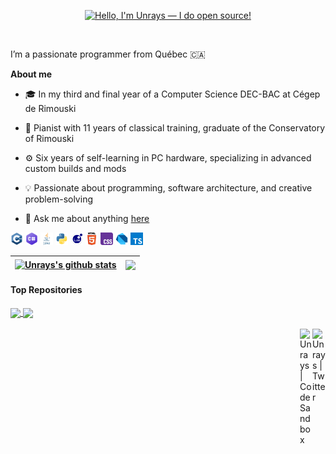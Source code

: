 <p align="center">
  <a href="https://github.com/unrays">
    <img width="80%" alt="Hello, I'm Unrays — I do open source!" 
         src="https://hips.hearstapps.com/hmg-prod/images/ginger-maine-coon-kitten-running-on-lawn-in-royalty-free-image-1719608142.jpg?crop=1xw:0.84415xh;0,0.185xh" />
  </a>
</p>

<br />

I’m a passionate programmer from Québec 🇨🇦

**About me**

- 🎓 In my third and final year of a Computer Science DEC-BAC at Cégep de Rimouski

- 🎹 Pianist with 11 years of classical training, graduate of the Conservatory of Rimouski

- ⚙️ Six years of self-learning in PC hardware, specializing in advanced custom builds and mods

- 💡 Passionate about programming, software architecture, and creative problem-solving

- 💬 Ask me about anything [here](https://github.com/unrays/unrays/issues)

<code><img height="20" alt="C++" src="https://raw.githubusercontent.com/github/explore/main/topics/cpp/cpp.png"></code>
<code><img height="20" alt="C#" src="https://raw.githubusercontent.com/github/explore/main/topics/csharp/csharp.png"></code>
<code><img height="20" alt="Java" src="https://raw.githubusercontent.com/github/explore/main/topics/java/java.png"></code>
<code><img height="20" alt="Python" src="https://raw.githubusercontent.com/github/explore/main/topics/python/python.png"></code>
<code><img height="20" alt="Lua" src="https://raw.githubusercontent.com/github/explore/main/topics/lua/lua.png"></code>
<code><img height="20" alt="HTML" src="https://raw.githubusercontent.com/github/explore/main/topics/html/html.png"></code>
<code><img height="20" alt="CSS" src="https://raw.githubusercontent.com/github/explore/main/topics/css/css.png"></code>
<code><img height="20" alt="Dart" src="https://raw.githubusercontent.com/github/explore/main/topics/dart/dart.png"></code>
<code><img height="20" alt="TypeScript" src="https://raw.githubusercontent.com/github/explore/main/topics/typescript/typescript.png"></code>

| <a href="https://github.com/unrays/github-readme-stats"><img align="center" src="https://github-readme-stats.vercel.app/api?username=unrays&show_icons=true&include_all_commits=true&theme=buefy&hide_border=true" alt="Unrays's github stats" /></a> | <a href="https://github.com/unrays/github-readme-stats"><img align="center" src="https://github-readme-stats.vercel.app/api/top-langs/?username=unrays&layout=compact&theme=buefy&hide_border=true" /></a> |
| ------------- | ------------- |
#### Top Repositories

<a href="https://github.com/unrays/CrystalEngine">
  <img align="center" src="https://github-readme-stats.vercel.app/api/pin/?username=unrays&repo=crystal&theme=buefy" />
</a>
<a href="https://github.com/unrays/Glint">
  <img align="center" src="https://github-readme-stats.vercel.app/api/pin/?username=unrays&repo=AnotherRepo&theme=buefy" />
</a>

<br />
<br />

<a href="https://twitter.com/unrays">
  <img align="right" alt="Unrays | Twitter" width="21px" src="https://raw.githubusercontent.com/simple-icons/simple-icons/develop/icons/twitter.svg" />
</a>
<a href="https://codesandbox.io/u/unrays">
  <img align="right" alt="Unrays | CodeSandbox" width="20px" src="https://raw.githubusercontent.com/simple-icons/simple-icons/develop/icons/codesandbox.svg" />
</a>
